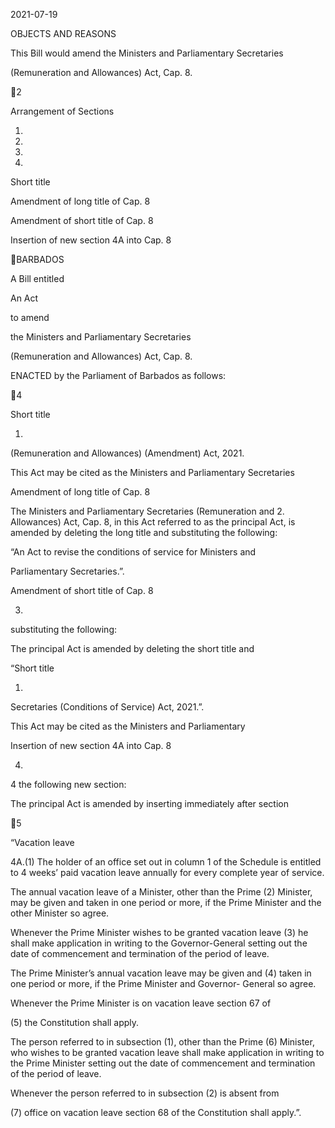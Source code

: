 2021-07-19

OBJECTS AND REASONS

This  Bill  would  amend  the  Ministers  and  Parliamentary  Secretaries

(Remuneration and Allowances) Act, Cap. 8.

2

Arrangement of Sections

1.

2.

3.

4.

Short title

Amendment of long title of Cap. 8

Amendment of short title of Cap. 8

Insertion of new section 4A into Cap. 8

BARBADOS

A Bill entitled

An  Act

to  amend

the  Ministers  and  Parliamentary  Secretaries

(Remuneration and Allowances) Act, Cap. 8.

ENACTED by the Parliament of Barbados as follows:

4

Short title

1.
(Remuneration and Allowances) (Amendment) Act, 2021.

This Act may be cited as the Ministers and Parliamentary Secretaries

Amendment of long title of Cap. 8

The Ministers and Parliamentary Secretaries (Remuneration and
2.
Allowances) Act, Cap. 8, in this Act referred to as the principal Act, is amended
by deleting the long title and substituting the following:

“An Act to revise the conditions of service for Ministers and

Parliamentary Secretaries.”.

Amendment of short title of Cap. 8

3.
substituting the following:

The  principal  Act  is  amended  by  deleting  the  short  title  and

“Short title

1.
Secretaries (Conditions of Service) Act, 2021.”.

This Act may be cited as the Ministers and Parliamentary

Insertion of new section 4A into Cap. 8

4.
4 the following new section:

The principal Act is amended by inserting immediately after section

5

“Vacation leave

4A.(1)
The holder of an office set out in column 1 of the Schedule
is entitled to 4 weeks’ paid vacation leave annually for every complete
year of service.

The annual vacation leave of a Minister, other than the Prime
(2)
Minister, may be given and taken in one period or more, if the Prime
Minister and the other Minister so agree.

Whenever the Prime Minister wishes to be granted vacation leave
(3)
he shall make application in writing to the Governor-General setting
out the date of commencement and termination of the period of leave.

The Prime Minister’s annual vacation leave may be given and
(4)
taken  in  one  period  or  more,  if  the  Prime  Minister  and  Governor-
General so agree.

Whenever the Prime Minister is on vacation leave section 67 of

(5)
the Constitution shall apply.

The  person  referred  to  in  subsection  (1),  other  than  the  Prime
(6)
Minister,  who  wishes  to  be  granted  vacation  leave  shall  make
application  in  writing  to  the  Prime  Minister  setting  out  the  date  of
commencement and termination of the period of leave.

Whenever the person referred to in subsection (2) is absent from

(7)
office on vacation leave section 68 of the Constitution shall apply.”.

